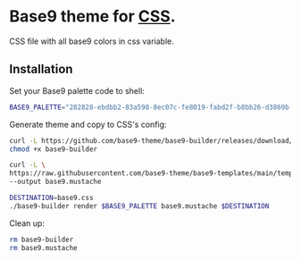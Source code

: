 # Base9 theme for [CSS](https://www.w3.org/Style/CSS).
CSS file with all base9 colors in css variable.


<details style="display: none;">
<summary>View screenshots</summary>
</details>

## Installation




Set your Base9 palette code to shell:
```bash
BASE9_PALETTE="282828-ebdbb2-83a598-8ec07c-fe8019-fabd2f-b8bb26-d3869b-fb4934"
```

Generate theme and copy to CSS's config:
```bash
curl -L https://github.com/base9-theme/base9-builder/releases/download/0.1/base9-builder --output base9-builder
chmod +x base9-builder

curl -L \
https://raw.githubusercontent.com/base9-theme/base9-templates/main/templates/css/default.css.mustache \
--output base9.mustache

DESTINATION=base9.css
./base9-builder render $BASE9_PALETTE base9.mustache $DESTINATION
```

Clean up:
```bash
rm base9-builder
rm base9.mustache
```


